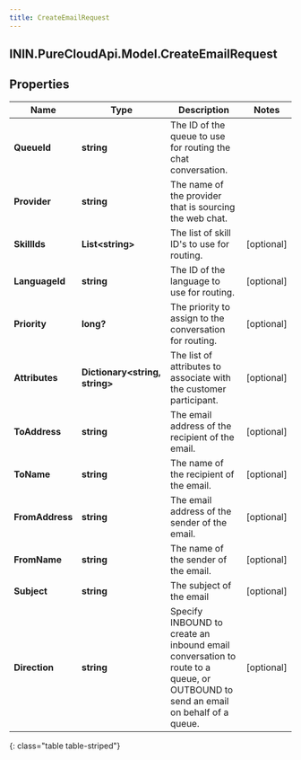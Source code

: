 ```yaml
---
title: CreateEmailRequest
---
```

## ININ.PureCloudApi.Model.CreateEmailRequest

## Properties

|Name | Type | Description | Notes|
|------------ | ------------- | ------------- | -------------|
| **QueueId** | **string** | The ID of the queue to use for routing the chat conversation. | |
| **Provider** | **string** | The name of the provider that is sourcing the web chat. | |
| **SkillIds** | **List&lt;string&gt;** | The list of skill ID&#39;s to use for routing. | [optional] |
| **LanguageId** | **string** | The ID of the language to use for routing. | [optional] |
| **Priority** | **long?** | The priority to assign to the conversation for routing. | [optional] |
| **Attributes** | **Dictionary&lt;string, string&gt;** | The list of attributes to associate with the customer participant. | [optional] |
| **ToAddress** | **string** | The email address of the recipient of the email. | [optional] |
| **ToName** | **string** | The name of the recipient of the email. | [optional] |
| **FromAddress** | **string** | The email address of the sender of the email. | [optional] |
| **FromName** | **string** | The name of the sender of the email. | [optional] |
| **Subject** | **string** | The subject of the email | [optional] |
| **Direction** | **string** | Specify INBOUND to create an inbound email conversation to route to a queue, or OUTBOUND to send an email on behalf of a queue. | [optional] |
{: class="table table-striped"}


